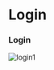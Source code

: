 # Login
### Login 

![login1](https://user-images.githubusercontent.com/32202745/43386157-14ea3e3e-93e3-11e8-8309-1c5663c4766d.PNG)

